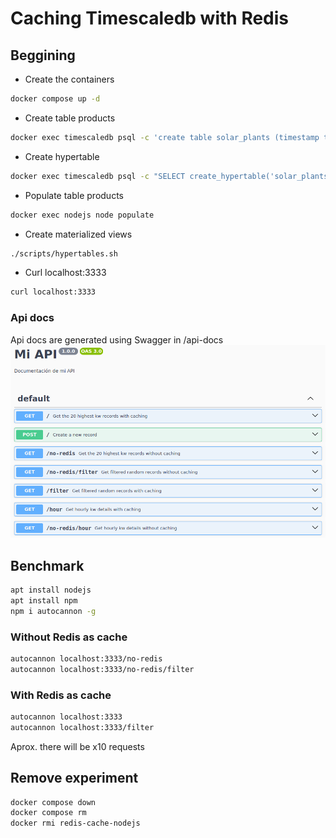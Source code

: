 # Caching Timescaledb with Redis

## Beggining

- Create the containers

``` bash
docker compose up -d
```

- Create table products

``` bash
docker exec timescaledb psql -c 'create table solar_plants (timestamp timestamp with time zone default now(), id smallint, kw real, temp real);'
```

- Create hypertable

```bash
docker exec timescaledb psql -c "SELECT create_hypertable('solar_plants', 'timestamp');"
```

- Populate table products

``` bash
docker exec nodejs node populate
```

- Create materialized views

``` bash
./scripts/hypertables.sh
```

- Curl localhost:3333

```bash
curl localhost:3333
```

### Api docs

Api docs are generated using Swagger in /api-docs
![REST API methods](https://raw.githubusercontent.com/enriqueesanchz/redis-cache/main/swagger.png)

## Benchmark

``` bash
apt install nodejs
apt install npm
npm i autocannon -g
```

### Without Redis as cache

``` bash
autocannon localhost:3333/no-redis
autocannon localhost:3333/no-redis/filter
```

### With Redis as cache

``` bash
autocannon localhost:3333
autocannon localhost:3333/filter
```

Aprox. there will be x10 requests

## Remove experiment

``` bash
docker compose down
docker compose rm
docker rmi redis-cache-nodejs
```
